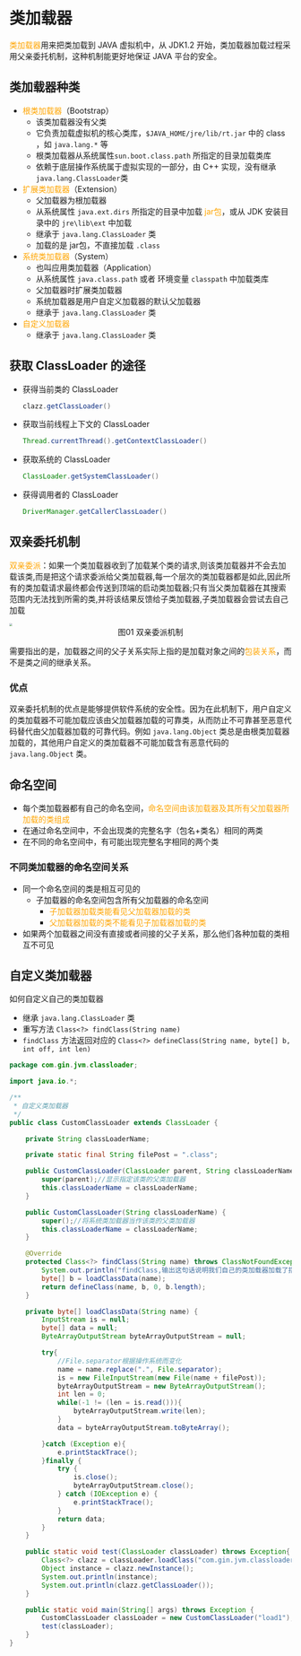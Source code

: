 # 类加载器

<font color='orange'>类加载器</font>用来把类加载到 JAVA 虚拟机中，从 JDK1.2 开始，类加载器加载过程采用父亲委托机制，这种机制能更好地保证 JAVA 平台的安全。

## 类加载器种类

- <font color='orange'>根类加载器</font>（Bootstrap）
  - 该类加载器没有父类
  - 它负责加载虚拟机的核心类库，`$JAVA_HOME/jre/lib/rt.jar` 中的 class ，如 `java.lang.*` 等
  - 根类加载器从系统属性`sun.boot.class.path` 所指定的目录加载类库
  - 依赖于底层操作系统属于虚拟实现的一部分，由 C++ 实现，没有继承 `java.lang.ClassLoader`类
- <font color='orange'>扩展类加载器</font>（Extension）
  - 父加载器为根加载器
  - 从系统属性 `java.ext.dirs` 所指定的目录中加载 <font color='orange'>jar包</font>，或从 JDK 安装目录中的 `jre\lib\ext` 中加载
  - 继承于 `java.lang.ClassLoader` 类
  - 加载的是 jar包，不直接加载 `.class`
- <font color='orange'>系统类加载器</font>（System）
  - 也叫应用类加载器（Application）
  - 从系统属性 `java.class.path` 或者 环境变量 `classpath` 中加载类库
  - 父加载器时扩展类加载器
  - 系统加载器是用户自定义加载器的默认父加载器
  - 继承于 `java.lang.ClassLoader` 类
- <font color='orange'>自定义加载器</font>
  - 继承于 `java.lang.ClassLoader` 类

## 获取 ClassLoader 的途径

- 获得当前类的 ClassLoader

  ```java
  clazz.getClassLoader()
  ```

- 获取当前线程上下文的 ClassLoader

  ```java
  Thread.currentThread().getContextClassLoader()
  ```

- 获取系统的 ClassLoader

  ```java
  ClassLoader.getSystemClassLoader()
  ```

- 获得调用者的 ClassLoader

  ```java
  DriverManager.getCallerClassLoader()
  ```

## 双亲委托机制

<font color='orange'>双亲委派</font>：如果一个类加载器收到了加载某个类的请求,则该类加载器并不会去加载该类,而是把这个请求委派给父类加载器,每一个层次的类加载器都是如此,因此所有的类加载请求最终都会传送到顶端的启动类加载器;只有当父类加载器在其搜索范围内无法找到所需的类,并将该结果反馈给子类加载器,子类加载器会尝试去自己加载

<img src="https://raw.githubusercontent.com/dddygin/image-storage/main/blog/image/java/JVM/shengsiyuan/02-01.png" style="zoom: 33%;" />

<center>图01 双亲委派机制</center>

需要指出的是，加载器之间的父子关系实际上指的是加载对象之间的<font color='orange'>包装关系</font>，而不是类之间的继承关系。

### 优点

双亲委托机制的优点是能够提供软件系统的安全性。因为在此机制下，用户自定义的类加载器不可能加载应该由父加载器加载的可靠类，从而防止不可靠甚至恶意代码替代由父加载器加载的可靠代码。例如 `java.lang.Object` 类总是由根类加载器加载的，其他用户自定义的类加载器不可能加载含有恶意代码的`java.lang.Object` 类。

## 命名空间

- 每个类加载器都有自己的命名空间，<font color='orange'>命名空间由该加载器及其所有父加载器所加载的类组成</font>
- 在通过命名空间中，不会出现类的完整名字（包名+类名）相同的两类
- 在不同的命名空间中，有可能出现完整名字相同的两个类

### 不同类加载器的命名空间关系

- 同一个命名空间的类是相互可见的
  - 子加载器的命名空间包含所有父加载器的命名空间
    - <font color='orange'>子加载器加载类能看见父加载器加载的类</font>
    - <font color='orange'>父加载器加载的类不能看见子加载器加载的类</font>
- 如果两个加载器之间没有直接或者间接的父子关系，那么他们各种加载的类相互不可见



## 自定义类加载器

如何自定义自己的类加载器

- 继承 `java.lang.ClassLoader` 类
- 重写方法 `Class<?> findClass(String name)`
- `findClass` 方法返回对应的 `Class<?> defineClass(String name, byte[] b, int off, int len)`

```java
package com.gin.jvm.classloader;

import java.io.*;

/**
 * 自定义类加载器
 */
public class CustomClassLoader extends ClassLoader {

    private String classLoaderName;

    private static final String filePost = ".class";

    public CustomClassLoader(ClassLoader parent, String classLoaderName) {
        super(parent);//显示指定该类的父类加载器
        this.classLoaderName = classLoaderName;
    }

    public CustomClassLoader(String classLoaderName) {
        super();//将系统类加载器当作该类的父类加载器
        this.classLoaderName = classLoaderName;
    }

    @Override
    protected Class<?> findClass(String name) throws ClassNotFoundException {
        System.out.println("findClass,输出这句话说明我们自己的类加载器加载了指定的类");
        byte[] b = loadClassData(name);
        return defineClass(name, b, 0, b.length);
    }

    private byte[] loadClassData(String name) {
        InputStream is = null;
        byte[] data = null;
        ByteArrayOutputStream byteArrayOutputStream = null;

        try{
            //File.separator根据操作系统而变化
            name = name.replace(".", File.separator);
            is = new FileInputStream(new File(name + filePost));
            byteArrayOutputStream = new ByteArrayOutputStream();
            int len = 0;
            while(-1 != (len = is.read())){
                byteArrayOutputStream.write(len);
            }
            data = byteArrayOutputStream.toByteArray();

        }catch (Exception e){
            e.printStackTrace();
        }finally {
            try {
                is.close();
                byteArrayOutputStream.close();
            } catch (IOException e) {
                e.printStackTrace();
            }
            return data;
        }
    }

    public static void test(ClassLoader classLoader) throws Exception{
        Class<?> clazz = classLoader.loadClass("com.gin.jvm.classloader.ClassLoader01");
        Object instance = clazz.newInstance();
        System.out.println(instance);
        System.out.println(clazz.getClassLoader());
    }

    public static void main(String[] args) throws Exception {
        CustomClassLoader classLoader = new CustomClassLoader("load1");
        test(classLoader);
    }
}
```



